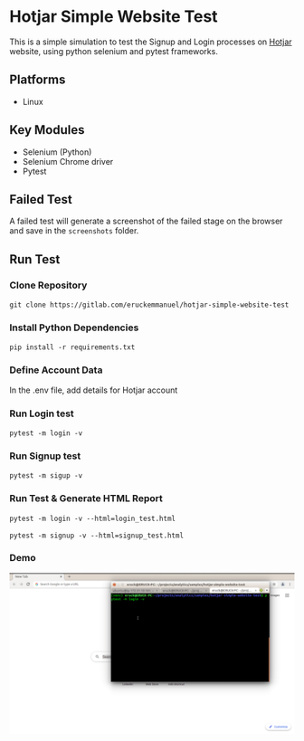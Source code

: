 # Hotjar Simple Website Test
This is a simple simulation to test the Signup and Login processes
on [Hotjar](https://hotjar.com) website, using python selenium and pytest
frameworks.

## Platforms
* Linux

## Key Modules
* Selenium (Python)
* Selenium Chrome driver
* Pytest

## Failed Test
A failed test will generate a screenshot of the failed stage on the browser and save
in the `screenshots` folder.

## Run Test

### Clone Repository
```
git clone https://gitlab.com/eruckemmanuel/hotjar-simple-website-test
```

### Install Python Dependencies
```
pip install -r requirements.txt
```

### Define Account Data
In the .env file, add details for Hotjar account


### Run Login test
```
pytest -m login -v
```

### Run Signup test
```
pytest -m sigup -v
```

### Run Test & Generate HTML Report
```
pytest -m login -v --html=login_test.html
```

```
pytest -m signup -v --html=signup_test.html
```

### Demo
![](screenshots/Hotjartest.gif)